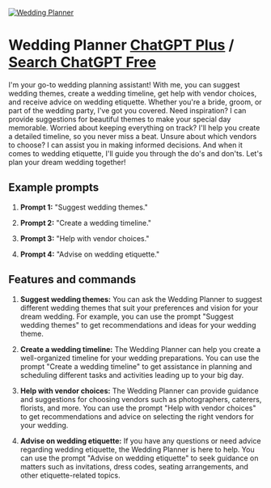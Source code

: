 
[![Wedding Planner](https://files.oaiusercontent.com/file-dVEBnplPGjKPBU7cj4CHO0gM?se=2123-10-17T00%3A44%3A20Z&sp=r&sv=2021-08-06&sr=b&rscc=max-age%3D31536000%2C%20immutable&rscd=attachment%3B%20filename%3D26941654-4182-45d8-8e8f-1d95864b8440.png&sig=6g4ZMtIZKN07/wRXlJDh/3pT3gzObPc7%2BGzf1iE02zM%3D)](https://chat.openai.com/g/g-ARMXH8idr-wedding-planner)

# Wedding Planner [ChatGPT Plus](https://chat.openai.com/g/g-ARMXH8idr-wedding-planner) / [Search ChatGPT Free](https://gptcall.net/index.html#/?search=Wedding%20Planner)

I'm your go-to wedding planning assistant! With me, you can suggest wedding themes, create a wedding timeline, get help with vendor choices, and receive advice on wedding etiquette. Whether you're a bride, groom, or part of the wedding party, I've got you covered. Need inspiration? I can provide suggestions for beautiful themes to make your special day memorable. Worried about keeping everything on track? I'll help you create a detailed timeline, so you never miss a beat. Unsure about which vendors to choose? I can assist you in making informed decisions. And when it comes to wedding etiquette, I'll guide you through the do's and don'ts. Let's plan your dream wedding together!

## Example prompts

1. **Prompt 1:** "Suggest wedding themes."

2. **Prompt 2:** "Create a wedding timeline."

3. **Prompt 3:** "Help with vendor choices."

4. **Prompt 4:** "Advise on wedding etiquette."

## Features and commands

1. **Suggest wedding themes:** You can ask the Wedding Planner to suggest different wedding themes that suit your preferences and vision for your dream wedding. For example, you can use the prompt "Suggest wedding themes" to get recommendations and ideas for your wedding theme.

2. **Create a wedding timeline:** The Wedding Planner can help you create a well-organized timeline for your wedding preparations. You can use the prompt "Create a wedding timeline" to get assistance in planning and scheduling different tasks and activities leading up to your big day.

3. **Help with vendor choices:** The Wedding Planner can provide guidance and suggestions for choosing vendors such as photographers, caterers, florists, and more. You can use the prompt "Help with vendor choices" to get recommendations and advice on selecting the right vendors for your wedding.

4. **Advise on wedding etiquette:** If you have any questions or need advice regarding wedding etiquette, the Wedding Planner is here to help. You can use the prompt "Advise on wedding etiquette" to seek guidance on matters such as invitations, dress codes, seating arrangements, and other etiquette-related topics.


